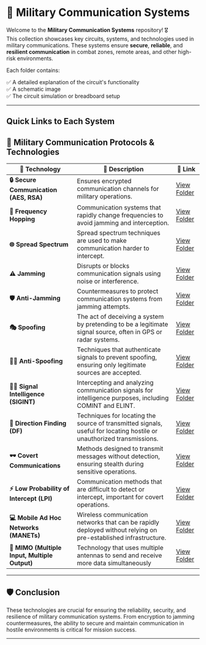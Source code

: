 # 📡 Military Communication Systems

Welcome to the **Military Communication Systems** repository! 🎖️  
This collection showcases key circuits, systems, and technologies used in military communications. These systems ensure **secure**, **reliable**, and **resilient communication** in combat zones, remote areas, and other high-risk environments.

Each folder contains:

✅ A detailed explanation of the circuit's functionality  
✅ A schematic image  
✅ The circuit simulation or breadboard setup  

---

## Quick Links to Each System

## 🚀 Military Communication Protocols & Technologies

| 📡 Technology                     | 📜 Description                                                      | 🔗 Link                                                   |
|------------------------------------|---------------------------------------------------------------------|----------------------------------------------------------|
| **🔒 Secure Communication (AES, RSA)** | Ensures encrypted communication channels for military operations. | [View Folder](./Secure_Comm) |
| **📡 Frequency Hopping**           | Communication systems that rapidly change frequencies to avoid jamming and interception. |[View Folder](./Secure_Comm) |
| **🌐 Spread Spectrum**             | Spread spectrum techniques  are used to make communication harder to intercept. |[View Folder](./Secure_Comm)|
| **⚠️ Jamming**                    | Disrupts or blocks communication signals using noise or interference. | [View Folder](./Secure_Comm) |
| **🛡️ Anti-Jamming**               | Countermeasures to protect communication systems from jamming attempts. | [View Folder](./Secure_Comm) |
| **🎭 Spoofing**                    | The act of deceiving a system by pretending to be a legitimate signal source, often in GPS or radar systems. | [View Folder](./Secure_Comm)|
| **🕵️‍♂️ Anti-Spoofing**            | Techniques that authenticate signals to prevent spoofing, ensuring only legitimate sources are accepted. | [View Folder](./Secure_Comm) |
| **🕵️‍♂️ Signal Intelligence (SIGINT)** | Intercepting and analyzing communication signals for intelligence purposes, including COMINT and ELINT. |[View Folder](./Secure_Comm) |
| **📡 Direction Finding (DF)** | Techniques for locating the source of transmitted signals, useful for locating hostile or unauthorized transmissions. |[View Folder](./Secure_Comm) |
| **🕶️ Covert Communications** | Methods designed to transmit messages without detection, ensuring stealth during sensitive operations. |[View Folder](./Secure_Comm)|
| **⚡ Low Probability of Intercept (LPI)** | Communication methods that are difficult to detect or intercept, important for covert operations. |[View Folder](./Secure_Comm) |
| **💻 Mobile Ad Hoc Networks (MANETs)** | Wireless communication networks that can be rapidly deployed without relying on pre-established infrastructure. | [View Folder](./Secure_Comm) |
| **📡 MIMO (Multiple Input, Multiple Output)** | Technology that uses multiple antennas to send and receive more data simultaneously | [View Folder](./Secure_Comm) |


---

## 🛡️ Conclusion

These technologies are crucial for ensuring the reliability, security, and resilience of military communication systems. From encryption to jamming countermeasures, the ability to secure and maintain communication in hostile environments is critical for mission success.

---



